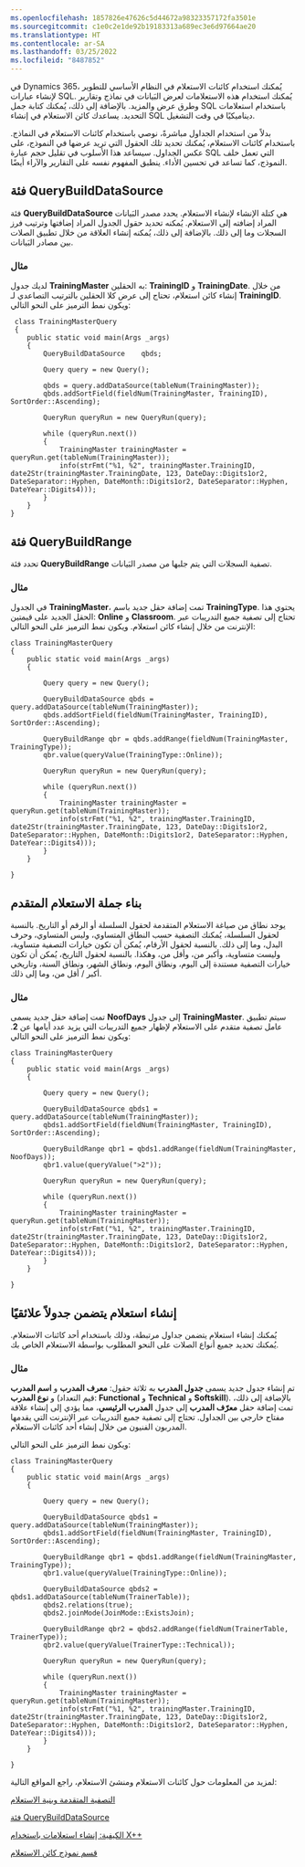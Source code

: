 ```yaml
---
ms.openlocfilehash: 1857826e47626c5d44672a98323357172fa3501e
ms.sourcegitcommit: c1e0c2e1de92b19183313a689ec3e6d97664ae20
ms.translationtype: HT
ms.contentlocale: ar-SA
ms.lasthandoff: 03/25/2022
ms.locfileid: "8487852"
---
```

في Dynamics 365، يُمكنك استخدام كائنات الاستعلام في النظام الأساسي للتطوير لإنشاء عبارات SQL. يُمكنك استخدام هذه الاستعلامات لعرض البَيانات في نماذج وتقارير وطرق عرض والمزيد. بالإضافة إلى ذلك، يُمكنك كتابة جمل SQL باستخدام استعلامات التحديد. يساعدك كائن الاستعلام في إنشاء SQL ديناميكيًا في وقت التشغيل. 

بدلاً من استخدام الجداول مباشرةً، نوصي باستخدام كائنات الاستعلام في النماذج. باستخدام كائنات الاستعلام، يُمكنك تحديد تلك الحقول التي تريد عرضها في النموذج، على عكس الجداول. سيساعد هذا الأسلوب في تقليل حجم عبارة SQL التي تعمل خلف النموذج، كما تساعد في تحسين الأداء. ينطبق المفهوم نفسه على التقارير والآراء أيضًا.

## <a name="querybuilddatasource-class"></a>فئة QueryBuildDataSource
فئة **QueryBuildDataSource** هي كتلة الإنشاء لإنشاء الاستعلام. يحدد مصدر البَيانات المراد إضافته إلى الاستعلام. يُمكنه تحديد حقول الجدول المراد إضافتها وترتيب فرز السجلات وما إلى ذلك. بالإضافة إلى ذلك، يُمكنه إنشاء العلاقة من خلال تطبيق الصلات بين مصادر البَيانات.

### <a name="example"></a>مثال
لديك جدول **TrainingMaster** به الحقلين: **TrainingID** و **TrainingDate**. من خلال إنشاء كائن استعلام، تحتاج إلى عرض كلا الحقلين بالترتيب التصاعدي لـ **TrainingID**. ويكون نمط الترميز على النحو التالي:

```xpp
 class TrainingMasterQuery
 {
    public static void main(Args _args)
    {
        QueryBuildDataSource    qbds;

        Query query = new Query();
 
        qbds = query.addDataSource(tableNum(TrainingMaster));
        qbds.addSortField(fieldNum(TrainingMaster, TrainingID), SortOrder::Ascending);

        QueryRun queryRun = new QueryRun(query);
 
        while (queryRun.next())
        {
            TrainingMaster trainingMaster = queryRun.get(tableNum(TrainingMaster));
            info(strFmt("%1, %2", trainingMaster.TrainingID, date2Str(trainingMaster.TrainingDate, 123, DateDay::Digits1or2, DateSeparator::Hyphen, DateMonth::Digits1or2, DateSeparator::Hyphen, DateYear::Digits4)));
        }
    }
}
```

## <a name="querybuildrange-class"></a>فئة QueryBuildRange
تحدد فئة **QueryBuildRange** تصفية السجلات التي يتم جلبها من مصدر البَيانات.

### <a name="example"></a>مثال
في الجدول **TrainingMaster**، تمت إضافة حقل جديد باسم **TrainingType**. يحتوي هذا الحقل الجديد على قيمتين: **Online** و **Classroom**. تحتاج إلى تصفية جميع التدريبات عبر الإنترنت من خلال إنشاء كائن استعلام. ويكون نمط الترميز على النحو التالي:

```xpp
class TrainingMasterQuery
{
    public static void main(Args _args)
    {

        Query query = new Query();
 
        QueryBuildDataSource qbds = query.addDataSource(tableNum(TrainingMaster));
        qbds.addSortField(fieldNum(TrainingMaster, TrainingID), SortOrder::Ascending);

        QueryBuildRange qbr = qbds.addRange(fieldNum(TrainingMaster, TrainingType));
        qbr.value(queryValue(TrainingType::Online));

        QueryRun queryRun = new QueryRun(query);
 
        while (queryRun.next())
        {
            TrainingMaster trainingMaster = queryRun.get(tableNum(TrainingMaster));
            info(strFmt("%1, %2", trainingMaster.TrainingID, date2Str(trainingMaster.TrainingDate, 123, DateDay::Digits1or2, DateSeparator::Hyphen, DateMonth::Digits1or2, DateSeparator::Hyphen, DateYear::Digits4)));
        }
    }

}
```

## <a name="advanced-query-syntax"></a>بناء جملة الاستعلام المتقدم
يوجد نطاق من صياغة الاستعلام المتقدمة لحقول السلسلة أو الرقم أو التاريخ. بالنسبة لحقول السلسلة، يُمكنك التصفية حسب النطاق المتساوي، وليس المتساوي، وحرف البدل، وما إلى ذلك. بالنسبة لحقول الأرقام، يُمكن أن تكون خيارات التصفية متساوية، وليست متساوية، وأكبر من، وأقل من، وهكذا. بالنسبة لحقول التاريخ، يُمكن أن تكون خيارات التصفية مستندة إلى اليوم، ونطاق اليوم، ونطاق الشهر، ونطاق السنة، وتاريخي أكبر / أقل من، وما إلى ذلك.

### <a name="example"></a>مثال
تمت إضافة حقل جديد يسمى **NoofDays** إلى جدول **TrainingMaster**. سيتم تطبيق عامل تصفية متقدم على الاستعلام لإظهار جميع التدريبات التي يزيد عدد أيامها عن **2**. ويكون نمط الترميز على النحو التالي:

```xpp
class TrainingMasterQuery
{
    public static void main(Args _args)
    {

        Query query = new Query();
 
        QueryBuildDataSource qbds1 = query.addDataSource(tableNum(TrainingMaster));
        qbds1.addSortField(fieldNum(TrainingMaster, TrainingID), SortOrder::Ascending);

        QueryBuildRange qbr1 = qbds1.addRange(fieldNum(TrainingMaster, NoofDays));
        qbr1.value(queryValue(">2"));

        QueryRun queryRun = new QueryRun(query);
 
        while (queryRun.next())
        {
            TrainingMaster trainingMaster = queryRun.get(tableNum(TrainingMaster));
            info(strFmt("%1, %2", trainingMaster.TrainingID, date2Str(trainingMaster.TrainingDate, 123, DateDay::Digits1or2, DateSeparator::Hyphen, DateMonth::Digits1or2, DateSeparator::Hyphen, DateYear::Digits4)));
        }
    }

}
```

## <a name="build-a-query-that-includes-a-relational-table"></a>إنشاء استعلام يتضمن جدولاً علائقيًا
يُمكنك إنشاء استعلام يتضمن جداول مرتبطة، وذلك باستخدام أحد كائنات الاستعلام. يُمكنك تحديد جميع أنواع الصلات على النحو المطلوب بواسطة الاستعلام الخاص بك.

### <a name="example"></a>مثال
تم إنشاء جدول جديد يسمى **جدول المدرب** به ثلاثة حقول: **معرف المدرب** و **اسم المدرب** و **نوع المدرب** (قيم التعداد: **Functional** و **Technical** و **Softskill**). بالإضافة إلى ذلك، تمت إضافة حقل **معرّف المدرب** إلى جدول **المدرب الرئيسي**، مما يؤدي إلى إنشاء علاقة مفتاح خارجي بين الجداول. تحتاج إلى تصفية جميع التدريبات عبر الإنترنت التي يقدمها المدربون الفنيون من خلال إنشاء أحد كائنات الاستعلام. 

ويكون نمط الترميز على النحو التالي:

```xpp
class TrainingMasterQuery
{
    public static void main(Args _args)
    {

        Query query = new Query();
 
        QueryBuildDataSource qbds1 = query.addDataSource(tableNum(TrainingMaster));
        qbds1.addSortField(fieldNum(TrainingMaster, TrainingID), SortOrder::Ascending);

        QueryBuildRange qbr1 = qbds1.addRange(fieldNum(TrainingMaster, TrainingType));
        qbr1.value(queryValue(TrainingType::Online));

        QueryBuildDataSource qbds2 = qbds1.addDataSource(tableNum(TrainerTable));
        qbds2.relations(true);
        qbds2.joinMode(JoinMode::ExistsJoin);

        QueryBuildRange qbr2 = qbds2.addRange(fieldNum(TrainerTable, TrainerType));
        qbr2.value(queryValue(TrainerType::Technical));

        QueryRun queryRun = new QueryRun(query);
 
        while (queryRun.next())
        {
            TrainingMaster trainingMaster = queryRun.get(tableNum(TrainingMaster));
            info(strFmt("%1, %2", trainingMaster.TrainingID, date2Str(trainingMaster.TrainingDate, 123, DateDay::Digits1or2, DateSeparator::Hyphen, DateMonth::Digits1or2, DateSeparator::Hyphen, DateYear::Digits4)));
        }
    }

}
```

لمزيد من المعلومات حول كائنات الاستعلام ومنشئ الاستعلام، راجع المواقع التالية:

[التصفية المتقدمة وبنية الاستعلام](/dynamics365/fin-ops-core/fin-ops/get-started/advanced-filtering-query-options/?azure-portal=true)

[فئة QueryBuildDataSource](/dotnet/api/dynamics.ax.application.querybuilddatasource/?azure-portal=true)

[الكيفية: إنشاء استعلامات باستخدام X++](/dynamicsax-2012/developer/how-to-create-queries-by-using-x/?azure-portal=true)

[قسم نموذج كائن الاستعلام](/dynamics365/fin-ops-core/dev-itpro/dev-ref/xpp-library-objects/?azure-portal=true)
